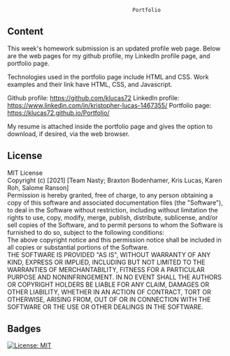                                             Portfolio

## Content

This week's homework submission is an updated profile web page.  Below are the web pages for my github profile, my LinkedIn profile page, and portfolio page.

Technologies used in the portfolio page include HTML and CSS.  Work examples and their link have HTML, CSS, and Javascript.

Github profile:  https://github.com/klucas72
LinkedIn profile:  https://www.linkedin.com/in/kristopher-lucas-1467355/
Portfolio page:  https://klucas72.github.io/Portfolio/

My resume is attached inside the portfolio page and gives the option to download, if desired, via the web browser.



## License

MIT License  
Copyright (c) [2021] [Team Nasty; Braxton Bodenhamer, Kris Lucas, Karen Roh, Salome Ranson]  
Permission is hereby granted, free of charge, to any person obtaining a copy
of this software and associated documentation files (the "Software"), to deal
in the Software without restriction, including without limitation the rights
to use, copy, modify, merge, publish, distribute, sublicense, and/or sell
copies of the Software, and to permit persons to whom the Software is
furnished to do so, subject to the following conditions:  
The above copyright notice and this permission notice shall be included in all
copies or substantial portions of the Software.  
THE SOFTWARE IS PROVIDED "AS IS", WITHOUT WARRANTY OF ANY KIND, EXPRESS OR
IMPLIED, INCLUDING BUT NOT LIMITED TO THE WARRANTIES OF MERCHANTABILITY,
FITNESS FOR A PARTICULAR PURPOSE AND NONINFRINGEMENT. IN NO EVENT SHALL THE
AUTHORS OR COPYRIGHT HOLDERS BE LIABLE FOR ANY CLAIM, DAMAGES OR OTHER
LIABILITY, WHETHER IN AN ACTION OF CONTRACT, TORT OR OTHERWISE, ARISING FROM,
OUT OF OR IN CONNECTION WITH THE SOFTWARE OR THE USE OR OTHER DEALINGS IN THE
SOFTWARE.

## Badges

[![License: MIT](https://img.shields.io/badge/License-MIT-yellow.svg)](https://opensource.org/licenses/MIT)

